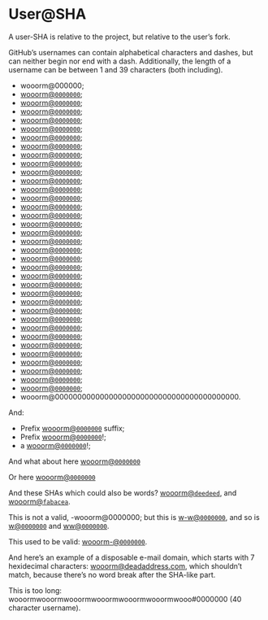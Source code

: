 # User@SHA

A user-SHA is relative to the project, but relative to the user’s fork.

GitHub’s usernames can contain alphabetical characters and dashes, but can neither begin nor end with a dash. Additionally, the length of a username can be between 1 and 39 characters (both including).

-   wooorm@000000;
-   [wooorm@`0000000`](https://github.com/wooorm/remark/commit/0000000);
-   [wooorm@`0000000`](https://github.com/wooorm/remark/commit/00000000);
-   [wooorm@`0000000`](https://github.com/wooorm/remark/commit/000000000);
-   [wooorm@`0000000`](https://github.com/wooorm/remark/commit/0000000000);
-   [wooorm@`0000000`](https://github.com/wooorm/remark/commit/00000000000);
-   [wooorm@`0000000`](https://github.com/wooorm/remark/commit/000000000000);
-   [wooorm@`0000000`](https://github.com/wooorm/remark/commit/0000000000000);
-   [wooorm@`0000000`](https://github.com/wooorm/remark/commit/00000000000000);
-   [wooorm@`0000000`](https://github.com/wooorm/remark/commit/000000000000000);
-   [wooorm@`0000000`](https://github.com/wooorm/remark/commit/0000000000000000);
-   [wooorm@`0000000`](https://github.com/wooorm/remark/commit/00000000000000000);
-   [wooorm@`0000000`](https://github.com/wooorm/remark/commit/000000000000000000);
-   [wooorm@`0000000`](https://github.com/wooorm/remark/commit/0000000000000000000);
-   [wooorm@`0000000`](https://github.com/wooorm/remark/commit/00000000000000000000);
-   [wooorm@`0000000`](https://github.com/wooorm/remark/commit/000000000000000000000);
-   [wooorm@`0000000`](https://github.com/wooorm/remark/commit/0000000000000000000000);
-   [wooorm@`0000000`](https://github.com/wooorm/remark/commit/00000000000000000000000);
-   [wooorm@`0000000`](https://github.com/wooorm/remark/commit/000000000000000000000000);
-   [wooorm@`0000000`](https://github.com/wooorm/remark/commit/0000000000000000000000000);
-   [wooorm@`0000000`](https://github.com/wooorm/remark/commit/00000000000000000000000000);
-   [wooorm@`0000000`](https://github.com/wooorm/remark/commit/000000000000000000000000000);
-   [wooorm@`0000000`](https://github.com/wooorm/remark/commit/0000000000000000000000000000);
-   [wooorm@`0000000`](https://github.com/wooorm/remark/commit/00000000000000000000000000000);
-   [wooorm@`0000000`](https://github.com/wooorm/remark/commit/000000000000000000000000000000);
-   [wooorm@`0000000`](https://github.com/wooorm/remark/commit/0000000000000000000000000000000);
-   [wooorm@`0000000`](https://github.com/wooorm/remark/commit/00000000000000000000000000000000);
-   [wooorm@`0000000`](https://github.com/wooorm/remark/commit/000000000000000000000000000000000);
-   [wooorm@`0000000`](https://github.com/wooorm/remark/commit/0000000000000000000000000000000000);
-   [wooorm@`0000000`](https://github.com/wooorm/remark/commit/00000000000000000000000000000000000);
-   [wooorm@`0000000`](https://github.com/wooorm/remark/commit/00000000000000000000000000000000000);
-   [wooorm@`0000000`](https://github.com/wooorm/remark/commit/000000000000000000000000000000000000);
-   [wooorm@`0000000`](https://github.com/wooorm/remark/commit/0000000000000000000000000000000000000);
-   [wooorm@`0000000`](https://github.com/wooorm/remark/commit/00000000000000000000000000000000000000);
-   [wooorm@`0000000`](https://github.com/wooorm/remark/commit/000000000000000000000000000000000000000);
-   [wooorm@`0000000`](https://github.com/wooorm/remark/commit/0000000000000000000000000000000000000000);
-   wooorm@00000000000000000000000000000000000000000.

And:

-   Prefix [wooorm@`0000000`](https://github.com/wooorm/remark/commit/0000000) suffix;
-   Prefix [wooorm@`0000000`](https://github.com/wooorm/remark/commit/0000000)!;
-   a [wooorm@`0000000`](https://github.com/wooorm/remark/commit/0000000)!;

And what about here
[wooorm@`0000000`](https://github.com/wooorm/remark/commit/0000000)

Or here
    [wooorm@`0000000`](https://github.com/wooorm/remark/commit/0000000)

And these SHAs which could also be words? [wooorm@`deedeed`](https://github.com/wooorm/remark/commit/deedeed), and [wooorm@`fabacea`](https://github.com/wooorm/remark/commit/fabaceae).

This is not a valid, -wooorm@0000000; but this is [w-w@`0000000`](https://github.com/w-w/remark/commit/0000000), and so is [w@`0000000`](https://github.com/w/remark/commit/0000000) and [ww@`0000000`](https://github.com/ww/remark/commit/0000000).

This used to be valid: [wooorm-@`0000000`](https://github.com/wooorm-/remark/commit/0000000).

And here’s an example of a disposable e-mail domain, which starts with 7 hexidecimal characters: wooorm@deadaddress.com, which shouldn’t match, because there’s no word break after the SHA-like part.

This is too long: wooormwooormwooormwooormwooormwooormwooo#0000000 (40 character username).
